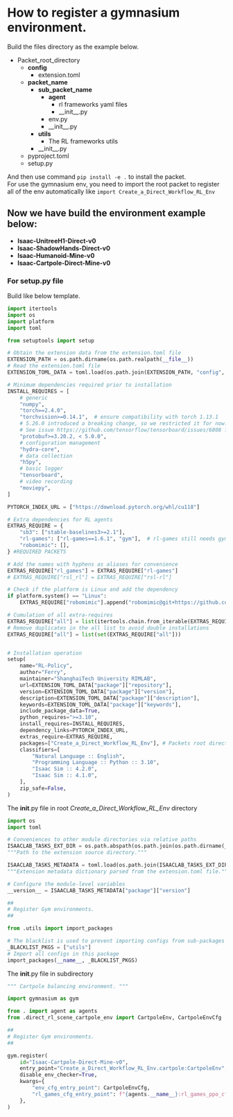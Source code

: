 # How to register a gymnasium environment.

Build the files directory as the example below.

- Packet_root_directory
  - **config**
    - extension.toml
  - **packet_name**
    - **sub_packet_name**
      - **agent**
        - rl frameworks yaml files
        - \_\_init\_\_.py
      - env.py
      - \_\_init\_\_.py
    - **utils**
      - The RL frameworks utils
    - \_\_init\_\_.py
  - pyproject.toml
  - setup.py

And then use command `pip install -e .` to install the packet.  
For use the gymnasium env, you need to import the root packet to register all of the env automatically like 
`import Create_a_Direct_Workflow_RL_Env`

## Now we have build the environment example below:
  - **Isaac-UnitreeH1-Direct-v0**
  - **Isaac-ShadowHands-Direct-v0**
  - **Isaac-Humanoid-Mine-v0**
  - **Isaac-Cartpole-Direct-Mine-v0**

### For setup.py file
Build like below template.


```python
import itertools
import os
import platform
import toml

from setuptools import setup

# Obtain the extension data from the extension.toml file
EXTENSION_PATH = os.path.dirname(os.path.realpath(__file__))
# Read the extension.toml file
EXTENSION_TOML_DATA = toml.load(os.path.join(EXTENSION_PATH, "config", "extension.toml"))

# Minimum dependencies required prior to installation
INSTALL_REQUIRES = [
    # generic
    "numpy",
    "torch==2.4.0",
    "torchvision>=0.14.1",  # ensure compatibility with torch 1.13.1
    # 5.26.0 introduced a breaking change, so we restricted it for now.
    # See issue https://github.com/tensorflow/tensorboard/issues/6808 for details.
    "protobuf>=3.20.2, < 5.0.0",
    # configuration management
    "hydra-core",
    # data collection
    "h5py",
    # basic logger
    "tensorboard",
    # video recording
    "moviepy",
]

PYTORCH_INDEX_URL = ["https://download.pytorch.org/whl/cu118"]

# Extra dependencies for RL agents
EXTRAS_REQUIRE = {
    "sb3": ["stable-baselines3>=2.1"],
    "rl-games": ["rl-games==1.6.1", "gym"],  # rl-games still needs gym :(
    "robomimic": [],
} #REQUIRED PACKETS

# Add the names with hyphens as aliases for convenience
EXTRAS_REQUIRE["rl_games"] = EXTRAS_REQUIRE["rl-games"]
# EXTRAS_REQUIRE["rsl_rl"] = EXTRAS_REQUIRE["rsl-rl"]

# Check if the platform is Linux and add the dependency
if platform.system() == "Linux":
    EXTRAS_REQUIRE["robomimic"].append("robomimic@git+https://github.com/ARISE-Initiative/robomimic.git")

# Cumulation of all extra-requires
EXTRAS_REQUIRE["all"] = list(itertools.chain.from_iterable(EXTRAS_REQUIRE.values()))
# Remove duplicates in the all list to avoid double installations
EXTRAS_REQUIRE["all"] = list(set(EXTRAS_REQUIRE["all"]))


# Installation operation
setup(
    name="RL-Policy",
    author="Ferry",
    maintainer="ShanghaiTech University RIMLAB",
    url=EXTENSION_TOML_DATA["package"]["repository"],
    version=EXTENSION_TOML_DATA["package"]["version"],
    description=EXTENSION_TOML_DATA["package"]["description"],
    keywords=EXTENSION_TOML_DATA["package"]["keywords"],
    include_package_data=True,
    python_requires=">=3.10",
    install_requires=INSTALL_REQUIRES,
    dependency_links=PYTORCH_INDEX_URL,
    extras_require=EXTRAS_REQUIRE,
    packages=["Create_a_Direct_Workflow_RL_Env"], # Packets root directory
    classifiers=[
        "Natural Language :: English",
        "Programming Language :: Python :: 3.10",
        "Isaac Sim :: 4.2.0",
        "Isaac Sim :: 4.1.0",
    ],
    zip_safe=False,
)
```

The __init__.py file in root _Create_a_Direct_Workflow_RL_Env_ directory
```python
import os
import toml

# Conveniences to other module directories via relative paths
ISAACLAB_TASKS_EXT_DIR = os.path.abspath(os.path.join(os.path.dirname(__file__), "../"))
"""Path to the extension source directory."""

ISAACLAB_TASKS_METADATA = toml.load(os.path.join(ISAACLAB_TASKS_EXT_DIR, "config", "extension.toml"))
"""Extension metadata dictionary parsed from the extension.toml file."""

# Configure the module-level variables
__version__ = ISAACLAB_TASKS_METADATA["package"]["version"]

##
# Register Gym environments.
##

from .utils import import_packages

# The blacklist is used to prevent importing configs from sub-packages
_BLACKLIST_PKGS = ["utils"]
# Import all configs in this package
import_packages(__name__, _BLACKLIST_PKGS)
```

The __init__.py file in subdirectory
```python
""" Cartpole balancing environment. """

import gymnasium as gym

from . import agent as agents
from .direct_rl_scene_cartpole_env import CartpoleEnv, CartpoleEnvCfg

##
# Register Gym environments.
##

gym.register(
    id="Isaac-Cartpole-Direct-Mine-v0",
    entry_point="Create_a_Direct_Workflow_RL_Env.cartpole:CartpoleEnv",
    disable_env_checker=True,
    kwargs={
        "env_cfg_entry_point": CartpoleEnvCfg,
        "rl_games_cfg_entry_point": f"{agents.__name__}:rl_games_ppo_cfg.yaml",
    },
)

```